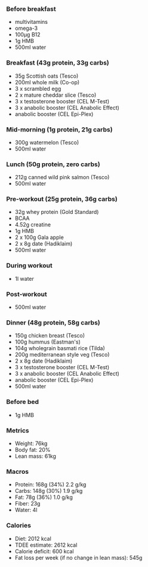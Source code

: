 ### Before breakfast

- multivitamins
- omega-3
- 100μg B12
- 1g HMB
- 500ml water

### Breakfast (43g protein, 33g carbs)

- 35g Scottish oats (Tesco)
- 200ml whole milk (Co-op)
- 3 x scrambled egg
- 2 x mature cheddar slice (Tesco)
- 3 x testosterone booster (CEL M-Test)
- 3 x anabolic booster (CEL Anabolic Effect)
- anabolic booster (CEL Epi-Plex)

### Mid-morning (1g protein, 21g carbs)

- 300g watermelon (Tesco)
- 500ml water

### Lunch (50g protein, zero carbs)

- 212g canned wild pink salmon (Tesco)
- 500ml water

### Pre-workout (25g protein, 36g carbs)

- 32g whey protein (Gold Standard)
- BCAA
- 4.52g creatine
- 1g HMB
- 2 x 100g Gala apple
- 2 x 8g date (Hadiklaim)
- 500ml water

### During workout

- 1l water

### Post-workout

- 500ml water

### Dinner (48g protein, 58g carbs)

- 150g chicken breast (Tesco)
- 100g hummus (Eastman's)
- 104g wholegrain basmati rice (Tilda)
- 200g mediterranean style veg (Tesco)
- 2 x 8g date (Hadiklaim)
- 3 x testosterone booster (CEL M-Test)
- 3 x anabolic booster (CEL Anabolic Effect)
- anabolic booster (CEL Epi-Plex)
- 500ml water

### Before bed

- 1g HMB

### Metrics

- Weight: 76kg
- Body fat: 20%
- Lean mass: 61kg

### Macros

- Protein: 168g (34%) 2.2 g/kg
- Carbs: 148g (30%) 1.9 g/kg
- Fat: 78g (36%) 1.0 g/kg
- Fiber: 23g
- Water: 4l

### Calories

- Diet: 2012 kcal
- TDEE estimate: 2612 kcal
- Calorie deficit: 600 kcal
- Fat loss per week (if no change in lean mass): 545g